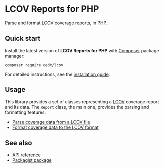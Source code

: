 # LCOV Reports for PHP
Parse and format [LCOV](https://github.com/linux-test-project/lcov) coverage reports, in [PHP](https://www.php.net).

## Quick start
Install the latest version of **LCOV Reports for PHP** with [Composer](https://getcomposer.org) package manager:

```shell
composer require cedx/lcov
```

For detailed instructions, see the [installation guide](installation.md).

## Usage
This library provides a set of classes representing a [LCOV](https://github.com/linux-test-project/lcov) coverage report and its data.
The `Report` class, the main one, provides the parsing and formatting features.

- [Parse coverage data from a LCOV file](usage/parsing.md)
- [Format coverage data to the LCOV format](usage/formatting.md)

## See also
- [API reference](api/)
- [Packagist package](https://packagist.org/packages/cedx/lcov)
